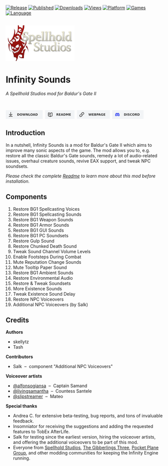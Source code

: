 [![Release](https://img.shields.io/github/v/release/Spellhold-Studios/Infinity-Sounds?include_prereleases&color=%2392403a)](https://github.com/Spellhold-Studios/Infinity-Sounds/releases/latest)
[![Published](https://img.shields.io/github/release-date/Spellhold-Studios/Infinity-Sounds?display_date=published_at&label=published&color=%2392403a)](https://github.com/Spellhold-Studios/Infinity-Sounds/releases/latest)
[![Downloads](https://img.shields.io/github/downloads/Spellhold-Studios/Infinity-Sounds/total?color=%2392403a)](https://github.com/Spellhold-Studios/Infinity-Sounds/releases)
[![Views](https://badges.pufler.dev/visits/Spellhold-Studios/Infinity-Sounds?label=views&color=%2392403a)](https://github.com/Spellhold-Studios/Infinity-Sounds/releases)
[![Platform](https://img.shields.io/badge/platform-Windows%20%a0%20macOS%20%a0%20Linux%20%a0%20Project%20Infinity-%2392403a)](https://github.com/Spellhold-Studios/Infinity-Sounds/releases)
[![Games](https://img.shields.io/badge/games-BG2%20%a0%20BGT%20%a0%20BG%3AEE%20%a0%20SoD%20%a0%20BG2%3AEE%20%a0%20EET-%2392403a)](https://github.com/Spellhold-Studios/Infinity-Sounds/releases)
[![Language](https://img.shields.io/badge/language-en-%2392403a)](https://github.com/Spellhold-Studios/Infinity-Sounds/releases)

<!--
Badges white space separator: %20%a0%20
Badges ":" (colon) symbol: %3A
Badges "-" (hyphen) symbol: --
Games full list: BG1 BG2 BGT BG%3AEE SoD BG2%3AEE EET IWD1 IWD2 IWD%3AEE PST PST%3AEE
IETF language tags: https://spellhold-studios.github.io/readmes/template-basic/ietf-lang-tags.pdf
Why some badges update slowly: https://github.com/pujux/badge-it/issues/78
-->

<br>

<picture>
  <source media="(prefers-color-scheme: dark)" srcset="https://raw.githubusercontent.com/Spellhold-Studios/Spellhold-Studios.github.io/main/assets/images/shs-corner-logo.png" />
  <source media="(prefers-color-scheme: light)" srcset="https://raw.githubusercontent.com/Spellhold-Studios/Spellhold-Studios.github.io/main/assets/images/shs-corner-logo.png" />
  <img alt="SHS logo" src="https://raw.githubusercontent.com/Spellhold-Studios/Spellhold-Studios.github.io/main/assets/images/shs-corner-logo.png" width="220" height="115">
</picture>

# Infinity Sounds

*A Spellhold Studios mod for Baldur's Gate&nbsp;II*

<br>

[<img alt="Download" src="https://raw.githubusercontent.com/Spellhold-Studios/Spellhold-Studios.github.io/main/assets/buttons/download.svg" height="28">](https://github.com/Spellhold-Studios/Infinity-Sounds/releases/latest)&nbsp;
[<img alt="Readme" src="https://raw.githubusercontent.com/Spellhold-Studios/Spellhold-Studios.github.io/main/assets/buttons/readme.svg" height="28">](https://spellhold-studios.github.io/readmes/infinity-sounds/readme-infinitysounds.html)&nbsp;
[<img alt="Webpage" src="https://raw.githubusercontent.com/Spellhold-Studios/Spellhold-Studios.github.io/main/assets/buttons/webpage.svg" height="28">](https://spellhold-studios.github.io/)&nbsp;
[<img alt="Discord" src="https://raw.githubusercontent.com/Spellhold-Studios/Spellhold-Studios.github.io/main/assets/buttons/discord-blue.svg" height="28">](https://discord.gg/pE2Njbdb2a)

## Introduction

In a nutshell, Infinity Sounds is a mod for Baldur's Gate II which aims to improve many sonic aspects of the game. The mod allows you to, e.g. restore all the classic Baldur's Gate sounds, remedy a lot of audio-related issues, overhaul creature sounds, revive EAX support, and tweak NPC soundsets.

*Please check the complete [Readme](https://spellhold-studios.github.io/readmes/infinity-sounds/readme-infinitysounds.html) to learn more about this mod before installation.*

## Components

1. Restore BG1 Spellcasting Voices
2. Restore BG1 Spellcasting Sounds
3. Restore BG1 Weapon Sounds
4. Restore BG1 Armor Sounds
5. Restore BG1 GUI Sounds
6. Restore BG1 PC Soundsets
7. Restore Gulp Sound
8. Restore Chunked Death Sound
9. Tweak Sound Channel Volume Levels
10. Enable Footsteps During Combat
11. Mute Reputation Change Sounds
12. Mute Tooltip Paper Sound
13. Restore BG1 Ambient Sounds
14. Restore Environmental Audio
15. Restore & Tweak Soundsets
16. More Existence Sounds
17. Tweak Existence Sound Delay
18. Restore NPC Voiceovers
19. Additional NPC Voiceovers (by Salk)

## Credits

<!-- double space after each credits **Heading** if you don't need lists -->

**Authors**  

- skellytz
- Tash

**Contributors**  

- Salk &nbsp;&ndash;&nbsp; component "Additional NPC Voiceovers"

**Voiceover artists**  

- [@alfonsogiansa](https://www.fiverr.com/alfonsogiansa) &nbsp;&ndash;&nbsp; Captain Samand
- [@livingsamantha](https://www.fiverr.com/livingsamantha) &nbsp;&ndash;&nbsp; Countess Santele
- [@slipstreamer](https://www.fiverr.com/slipstreamer) &nbsp;&ndash;&nbsp; Mateo

**Special thanks**  

- Andrea C. for extensive beta-testing, bug reports, and tons of invaluable feedback.
- Insomniator for receiving the suggestions and adding the requested features to TobEx AfterLife.
- Salk for testing since the earliest version, hiring the voiceover artists, and offering the additional voiceovers to be part of this mod.
- Everyone from [Spellhold Studios](http://www.shsforums.net/), [The Gibberlings Three](https://www.gibberlings3.net/forums), [Pocket Plane Group](https://forums.pocketplane.net/), and other modding communities for keeping the Infinity Engine running.
